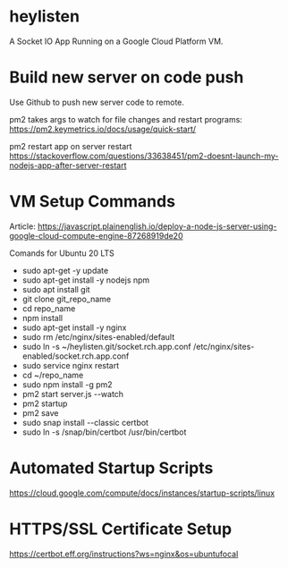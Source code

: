 # heylisten

A Socket IO App Running on a Google Cloud Platform VM.

# Build new server on code push

Use Github to push new server code to remote.

pm2 takes args to watch for file changes and restart programs: https://pm2.keymetrics.io/docs/usage/quick-start/

pm2 restart app on server restart
https://stackoverflow.com/questions/33638451/pm2-doesnt-launch-my-nodejs-app-after-server-restart

# VM Setup Commands

Article: https://javascript.plainenglish.io/deploy-a-node-js-server-using-google-cloud-compute-engine-87268919de20

Comands for Ubuntu 20 LTS

- sudo apt-get -y update
- sudo apt-get install -y nodejs npm
- sudo apt install git
- git clone git_repo_name
- cd repo_name
- npm install
- sudo apt-get install -y nginx
- sudo rm /etc/nginx/sites-enabled/default
- sudo ln -s ~/heylisten.git/socket.rch.app.conf /etc/nginx/sites-enabled/socket.rch.app.conf
- sudo service nginx restart
- cd ~/repo_name
- sudo npm install -g pm2
- pm2 start server.js --watch
- pm2 startup
- pm2 save
- sudo snap install --classic certbot
- sudo ln -s /snap/bin/certbot /usr/bin/certbot

# Automated Startup Scripts

https://cloud.google.com/compute/docs/instances/startup-scripts/linux

# HTTPS/SSL Certificate Setup

https://certbot.eff.org/instructions?ws=nginx&os=ubuntufocal
